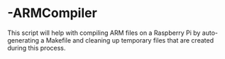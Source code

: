 # -ARMCompiler
This script will help with compiling ARM files on a Raspberry Pi by auto-generating a Makefile and cleaning up temporary files that are created during this process.
